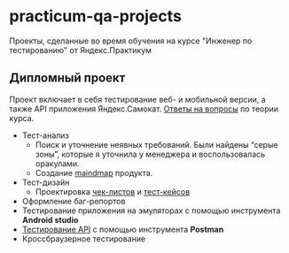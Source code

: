 # practicum-qa-projects
Проекты, сделанные во время обучения на курсе "Инженер по тестированию" от Яндекс.Практикум
## Дипломный проект
Проект включает в себя тестирование  веб- и мобильной версии, а также API приложения Яндекс.Самокат. [Ответы на вопросы](https://github.com/dea-a/practicum-qa-projects/blob/main/%D0%94%D0%B8%D0%BF%D0%BB%D0%BE%D0%BC%D0%BD%D0%B0%D1%8F%20%D1%80%D0%B0%D0%B1%D0%BE%D1%82%D0%B0/%D0%97%D0%B0%D0%B4%D0%B0%D0%BD%D0%B8%D0%B5%201%20(%D0%A2%D0%B5%D0%BE%D1%80%D0%B8%D1%8F).pdf) по теории курса.
- Тест-анализ
  - Поиск и уточнение неявных требований. Были найдены “серые зоны”, которые я уточнила у менеджера и воспользовалась оракулами.
  - Создание [maindmap](https://github.com/dea-a/practicum-qa-projects/blob/main/%D0%94%D0%B8%D0%BF%D0%BB%D0%BE%D0%BC%D0%BD%D0%B0%D1%8F%20%D1%80%D0%B0%D0%B1%D0%BE%D1%82%D0%B0/%D0%AF%D0%BD%D0%B4%D0%B5%D0%BA%D1%81%20%D0%A1%D0%B0%D0%BC%D0%BE%D0%BA%D0%B0%D1%82%20mindmap.png) продукта.
- Тест-дизайн
  - Проектировка [чек-листов](https://github.com/dea-a/practicum-qa-projects/blob/main/%D0%94%D0%B8%D0%BF%D0%BB%D0%BE%D0%BC%D0%BD%D0%B0%D1%8F%20%D1%80%D0%B0%D0%B1%D0%BE%D1%82%D0%B0/%D0%97%D0%B0%D0%B4%D0%B0%D0%BD%D0%B8%D0%B5%202%20%D1%87%D0%B5%D0%BA-%D0%BB%D0%B8%D1%81%D1%82%20(%D0%AF%D0%BD%D0%B4%D0%B5%D0%BA%D1%81.%D0%A1%D0%B0%D0%BC%D0%BE%D0%BA%D0%B0%D1%82).pdf) и [тест-кейсов](https://github.com/dea-a/practicum-qa-projects/blob/main/%D0%94%D0%B8%D0%BF%D0%BB%D0%BE%D0%BC%D0%BD%D0%B0%D1%8F%20%D1%80%D0%B0%D0%B1%D0%BE%D1%82%D0%B0/%D0%97%D0%B0%D0%B4%D0%B0%D0%BD%D0%B8%D0%B5%203%20%D1%82%D0%B5%D1%81%D1%82-%D0%BA%D0%B5%D0%B9%D1%81%D1%8B(%D0%AF%D0%BD%D0%B4%D0%B5%D0%BA%D1%81.%D0%A1%D0%B0%D0%BC%D0%BE%D0%BA%D0%B0%D1%82).pdf)
- Оформление баг-репортов
- Тестирование приложения на эмуляторах с помощью инструмента **Android studio**
- [Тестирование API](https://github.com/dea-a/practicum-qa-projects/blob/main/%D0%94%D0%B8%D0%BF%D0%BB%D0%BE%D0%BC%D0%BD%D0%B0%D1%8F%20%D1%80%D0%B0%D0%B1%D0%BE%D1%82%D0%B0/%D0%97%D0%B0%D0%B4%D0%B0%D0%BD%D0%B8%D0%B5%204%20%D1%87%D0%B5%D0%BA-%D0%BB%D0%B8%D1%81%D1%82%20API%20(%D0%AF%D0%BD%D0%B4%D0%B5%D0%BA%D1%81.%D0%A1%D0%B0%D0%BC%D0%BE%D0%BA%D0%B0%D1%82).pdf) с помощью инструмента **Postman**
- Кроссбраузерное тестирование
